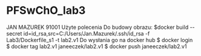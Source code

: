 # PFSwChO_lab3
JAN MAZUREK 91001
Użyte polecenia
Do budowy obrazu:
$docker build --secret id=id_rsa,src=C:/Users/Jan.Mazurek/.ssh/id_rsa -f Lab3/Dockerfile_s1 -t lab2.v1
Do wysłania go na docker hub
$ docker login
$ docker tag lab2.v1 janeeczek/lab2.v1
$ docker push janeeczek/lab2.v1
